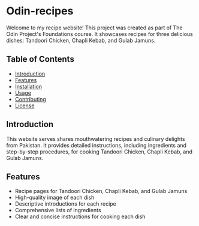 # Odin-recipes

Welcome to my recipe website! This project was created as part of The Odin Project's Foundations course. It showcases recipes for three delicious dishes: Tandoori Chicken, Chapli Kebab, and Gulab Jamuns.

## Table of Contents
- [Introduction](#introduction)
- [Features](#features)
- [Installation](#installation)
- [Usage](#usage)
- [Contributing](#contributing)
- [License](#license)

## Introduction
This website serves shares mouthwatering recipes and culinary delights from Pakistan. It provides detailed instructions, including ingredients and step-by-step procedures, for cooking Tandoori Chicken, Chapli Kebab, and Gulab Jamuns.

## Features
- Recipe pages for Tandoori Chicken, Chapli Kebab, and Gulab Jamuns
- High-quality image of each dish
- Descriptive introductions for each recipe
- Comprehensive lists of ingredients
- Clear and concise instructions for cooking each dish
